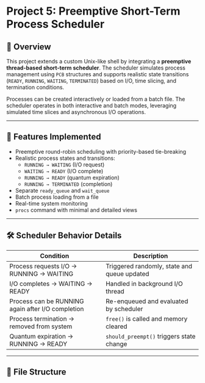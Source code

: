 # Project 5: Preemptive Short-Term Process Scheduler

## 🔧 Overview

This project extends a custom Unix-like shell by integrating a **preemptive thread-based short-term scheduler**. The scheduler simulates process management using `PCB` structures and supports realistic state transitions (`READY`, `RUNNING`, `WAITING`, `TERMINATED`) based on I/O, time slicing, and termination conditions.

Processes can be created interactively or loaded from a batch file. The scheduler operates in both interactive and batch modes, leveraging simulated time slices and asynchronous I/O operations.

---

## 🧠 Features Implemented

- Preemptive round-robin scheduling with priority-based tie-breaking
- Realistic process states and transitions:
  - `RUNNING → WAITING` (I/O request)
  - `WAITING → READY` (I/O complete)
  - `RUNNING → READY` (quantum expiration)
  - `RUNNING → TERMINATED` (completion)
- Separate `ready_queue` and `wait_queue`
- Batch process loading from a file
- Real-time system monitoring
- `procs` command with minimal and detailed views

---

## 🛠️ Scheduler Behavior Details

| Condition                                                        | Description  |
|------------------------------------------------------------------|----------------------------------------------|
| Process requests I/O → RUNNING → WAITING                         |  Triggered randomly, state and queue updated |
| I/O completes → WAITING → READY                                  |  Handled in background I/O thread            |
| Process can be RUNNING again after I/O completion                |  Re-enqueued and evaluated by scheduler      |
| Process termination → removed from system                        |  `free()` is called and memory cleared       |
| Quantum expiration → RUNNING → READY                             |  `should_preempt()` triggers state change    |

---

## 📂 File Structure

